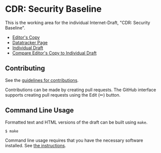 # CDR: Security Baseline

This is the working area for the individual Internet-Draft, "CDR: Security Baseline".

* [Editor's Copy](https://datarightplus.github.io/datarightplus-infosec-baseline/#go.draft-datarightplus-infosec-baseline.html)
* [Datatracker Page](https://datatracker.ietf.org/doc/draft-datarightplus-infosec-baseline)
* [Individual Draft](https://datatracker.ietf.org/doc/html/draft-datarightplus-infosec-baseline)
* [Compare Editor's Copy to Individual Draft](https://datarightplus.github.io/datarightplus-infosec-baseline/#go.draft-datarightplus-infosec-baseline.diff)


## Contributing

See the
[guidelines for contributions](https://github.com/datarightplus/datarightplus-infosec-baseline/blob/main/CONTRIBUTING.md).

Contributions can be made by creating pull requests.
The GitHub interface supports creating pull requests using the Edit (✏) button.


## Command Line Usage

Formatted text and HTML versions of the draft can be built using `make`.

```sh
$ make
```

Command line usage requires that you have the necessary software installed.  See
[the instructions](https://github.com/martinthomson/i-d-template/blob/main/doc/SETUP.md).

